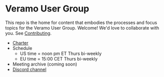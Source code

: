 # Veramo User Group
This repo is the home for content that embodies the processes and focus topics for the Veramo User Group. Welcome! We'd love to collaborate with you. See [Contributing](contributing.md).

- [Charter](charter.md)
- Schedule
    - US time = noon pm ET Thurs bi-weekly
    - EU time = 15:00 CET Thurs bi-weekly
- Meeting archive (coming soon)
- [Discord channel](https://discord.gg/G8gRZWpZka)

